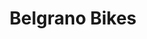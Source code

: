 ---
title: "Belgrano Bikes"
url: /san-fernando-del-valle-de-catamarca/belgrano-bikes/
shop: bicicleta
---